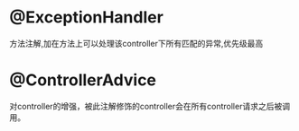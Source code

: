 # @ExceptionHandler

方法注解,加在方法上可以处理该controller下所有匹配的异常,优先级最高

# @ControllerAdvice

对controller的增强，被此注解修饰的controller会在所有controller请求之后被调用。